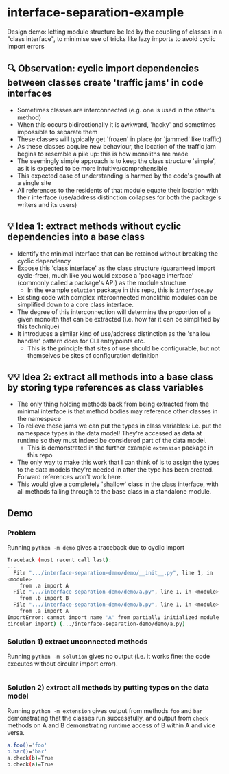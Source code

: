 # interface-separation-example

Design demo: letting module structure be led by the coupling of classes in a "class interface",
to minimise use of tricks like lazy imports to avoid cyclic import errors

## :mag: Observation: cyclic import dependencies between classes create 'traffic jams' in code interfaces

- Sometimes classes are interconnected (e.g. one is used in the other's method)
- When this occurs bidirectionally it is awkward, 'hacky' and sometimes impossible to separate them
- These classes will typically get 'frozen' in place (or 'jammed' like traffic)
- As these classes acquire new behaviour, the location of the traffic jam begins to resemble a pile
  up: this is how monoliths are made
- The seemingly simple approach is to keep the class structure 'simple', as it is expected to be
  more intuitive/comprehensible
- This expected ease of understanding is harmed by the code's growth at a single site
- All references to the residents of that module equate their location with their interface
  (use/address distinction collapses for both the package's writers and its users)

## :bulb: Idea 1: extract methods without cyclic dependencies into a base class

- Identify the minimal interface that can be retained without breaking the cyclic dependency
- Expose this 'class interface' as the class structure (guaranteed import cycle-free),
  much like you would expose a 'package interface' (commonly called a package's API) as the module structure
  - In the example `solution` package in this repo, this is `interface.py`
- Existing code with complex interconnected monolithic modules can be simplified down to a core class interface.
- The degree of this interconnection will determine the proportion of a given monolith that can be
  extracted (i.e. how far it can be simplified by this technique)
- It introduces a similar kind of use/address distinction as the 'shallow handler' pattern does for
  CLI entrypoints etc.
  - This is the principle that sites of use should be configurable,
    but not themselves be sites of configuration definition

## :bulb::bulb: Idea 2: extract all methods into a base class by storing type references as class variables

- The only thing holding methods back from being extracted from the minimal interface is that method
  bodies may reference other classes in the namespace
- To relieve these jams we can put the types in class variables: i.e. put the namespace types in the
  data model! They're accessed as data at runtime so they must indeed be considered part of the data model.
  - This is demonstrated in the further example `extension` package in this repo
- The only way to make this work that I can think of is to assign the types to the data models
  they're needed in after the type has been created. Forward references won't work here.
- This would give a completely 'shallow' class in the class interface, with all methods falling
  through to the base class in a standalone module.

## Demo

### Problem

Running `python -m demo` gives a traceback due to cyclic import

```sh
Traceback (most recent call last):
...
  File ".../interface-separation-demo/demo/__init__.py", line 1, in
<module>
    from .a import A
  File ".../interface-separation-demo/demo/a.py", line 1, in <module>
    from .b import B
  File ".../interface-separation-demo/demo/b.py", line 1, in <module>
    from .a import A
ImportError: cannot import name 'A' from partially initialized module 'demo.a' (most likely due to a
circular import) (.../interface-separation-demo/demo/a.py)
```

### Solution 1) extract unconnected methods

Running `python -m solution` gives no output (i.e. it works fine: the code executes without circular
import error).

```sh
```

### Solution 2) extract all methods by putting types on the data model

Running `python -m extension` gives output from methods `foo` and `bar` demonstrating that the classes run successfully,
and output from `check` methods on A and B demonstrating runtime access of B within A and vice versa.

```sh
a.foo()='foo'
b.bar()='bar'
a.check(b)=True
b.check(a)=True
```
